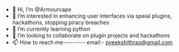 - 👋 Hi, I’m @Armourcape
- 👀 I’m interested in enhancing user interfaces via speial plugins, hackathons, stopping piracy breaches
- 🌱 I’m currently learning python
- 💞️ I’m looking to collaborate on plugin projects and hackathons
- 📫 How to reach me---------
email:- pveekshithrao@gmail.com

<!---
Armourcape/Armourcape is a ✨ special ✨ repository because its `README.md` (this file) appears on your GitHub profile.
You can click the Preview link to take a look at your changes.
--->
